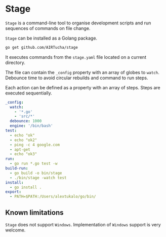 # Stage

`Stage` is a command-line tool to organise development scripts and run sequences of commands on file change.

`Stage` can be installed as a Golang package. 

```bash
go get github.com/AIRTucha/stage
```

It executes commands from the `stage.yaml` file located on a current directory.

The file can contain the `_config` property with an array of globes to `watch`. Debounce time to avoid circular rebuilds and command to run steps. 

Each action can be defined as a property with an array of steps. Steps are executed sequentially.

```yaml
_config: 
  watch: 
    - '*.go'
    - 'src/*'
  debounce: 1000
  engine: '/bin/bash'
test:
  - echo "ok"
  - echo "ok2"
  - ping -c 4 google.com
  - apt-get
  - echo "ok3"
run:
  - go run *.go test -w
build-run:
  - go build -o bin/stage
  - ./bin/stage -watch test
install:
  - go install .
export:
  - PATH=$PATH:/Users/alextukalo/go/bin/
```

## Known limitations

`Stage` does not support `Windows`. Implementation of `Windows` support is very welcome.
